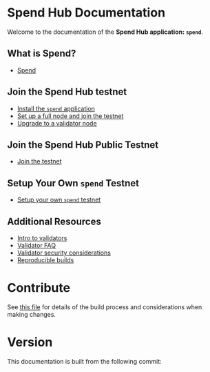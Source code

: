 # Spend Hub Documentation

Welcome to the documentation of the **Spend Hub application: `spend`**.

## What is Spend?

- [Spend](./what-is-spend.md)

## Join the Spend Hub testnet

- [Install the `spend` application](./installation.md)
- [Set up a full node and join the testnet](./join-testnet.md)
- [Upgrade to a validator node](./validators/validator-setup.md)

## Join the Spend Hub Public Testnet

- [Join the testnet](./join-testnet.md)

## Setup Your Own `spend` Testnet

- [Setup your own `spend` testnet](./deploy-testnet.md)

## Additional Resources

- [Intro to validators](./validators/overview.md)
- [Validator FAQ](./validators/validator-faq.md)
- [Validator security considerations](./validators/security.md)
- [Reproducible builds](./reproducible-builds.md)

# Contribute

See [this file](https://github.com/spend/Spendchain/blob/master/docs/DOCS_README.md) for details of the build process and
considerations when making changes.

# Version

 This documentation is built from the following commit:

